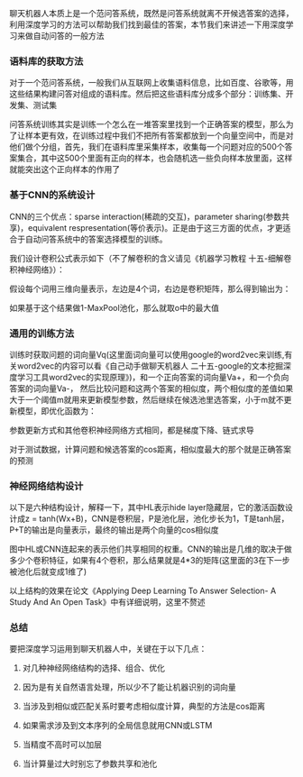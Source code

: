 聊天机器人本质上是一个范问答系统，既然是问答系统就离不开候选答案的选择，利用深度学习的方法可以帮助我们找到最佳的答案，本节我们来讲述一下用深度学习来做自动问答的一般方法 

 


### 语料库的获取方法
对于一个范问答系统，一般我们从互联网上收集语料信息，比如百度、谷歌等，用这些结果构建问答对组成的语料库。然后把这些语料库分成多个部分：训练集、开发集、测试集

问答系统训练其实是训练一个怎么在一堆答案里找到一个正确答案的模型，那么为了让样本更有效，在训练过程中我们不把所有答案都放到一个向量空间中，而是对他们做个分组，首先，我们在语料库里采集样本，收集每一个问题对应的500个答案集合，其中这500个里面有正向的样本，也会随机选一些负向样本放里面，这样就能突出这个正向样本的作用了

 

### 基于CNN的系统设计
CNN的三个优点：sparse interaction(稀疏的交互)，parameter sharing(参数共享)，equivalent respresentation(等价表示)。正是由于这三方面的优点，才更适合于自动问答系统中的答案选择模型的训练。

我们设计卷积公式表示如下（不了解卷积的含义请见《机器学习教程 十五-细解卷积神经网络》）：



假设每个词用三维向量表示，左边是4个词，右边是卷积矩阵，那么得到输出为：



如果基于这个结果做1-MaxPool池化，那么就取o中的最大值

 

### 通用的训练方法
训练时获取问题的词向量Vq(这里面词向量可以使用google的word2vec来训练,有关word2vec的内容可以看《自己动手做聊天机器人 二十五-google的文本挖掘深度学习工具word2vec的实现原理》)，和一个正向答案的词向量Va+，和一个负向答案的词向量Va-， 然后比较问题和这两个答案的相似度，两个相似度的差值如果大于一个阈值m就用来更新模型参数，然后继续在候选池里选答案，小于m就不更新模型，即优化函数为：



参数更新方式和其他卷积神经网络方式相同，都是梯度下降、链式求导

对于测试数据，计算问题和候选答案的cos距离，相似度最大的那个就是正确答案的预测

 

### 神经网络结构设计
以下是六种结构设计，解释一下，其中HL表示hide layer隐藏层，它的激活函数设计成z = tanh(Wx+B)，CNN是卷积层，P是池化层，池化步长为1，T是tanh层，P+T的输出是向量表示，最终的输出是两个向量的cos相似度

图中HL或CNN连起来的表示他们共享相同的权重。CNN的输出是几维的取决于做多少个卷积特征，如果有4个卷积，那么结果就是4*3的矩阵(这里面的3在下一步被池化后就变成1维了)







以上结构的效果在论文《Applying Deep Learning To Answer Selection- A Study And An Open Task》中有详细说明，这里不赘述

 

### 总结
要把深度学习运用到聊天机器人中，关键在于以下几点：

1. 对几种神经网络结构的选择、组合、优化

2. 因为是有关自然语言处理，所以少不了能让机器识别的词向量

3. 当涉及到相似或匹配关系时要考虑相似度计算，典型的方法是cos距离

4. 如果需求涉及到文本序列的全局信息就用CNN或LSTM

5. 当精度不高时可以加层

6. 当计算量过大时别忘了参数共享和池化